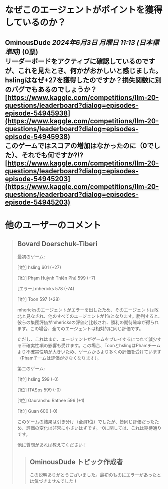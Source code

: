 # なぜこのエージェントがポイントを獲得しているのか？
**OminousDude** *2024年6月3日 月曜日 11:13 (日本標準時)* (0票)  
リーダーボードをアクティブに確認しているのですが、これを見たとき、何かがおかしいと感じました。hslingはなぜ+27を獲得したのですか？損失関数に別のバグでもあるのでしょうか？  
[https://www.kaggle.com/competitions/llm-20-questions/leaderboard?dialog=episodes-episode-54945938](https://www.kaggle.com/competitions/llm-20-questions/leaderboard?dialog=episodes-episode-54945938)  
このゲームではスコアの増加はなかったのに（0でした）、それでも何ですか?!?  
[https://www.kaggle.com/competitions/llm-20-questions/leaderboard?dialog=episodes-episode-54945203](https://www.kaggle.com/competitions/llm-20-questions/leaderboard?dialog=episodes-episode-54945203)  
---  
# 他のユーザーのコメント
> ## Bovard Doerschuk-Tiberi
> 
> 最初のゲーム:
> 
> [1位] hsling 601 (+27)
> 
> [1位] Phạm Huỳnh Thiên Phú 599 (+7)
> 
> [エラー] mhericks 578 (-74)
> 
> [1位] Toon 597 (+28)
> 
> mhericksのエージェントがエラーを出したため、そのエージェントは敗北と見なされ、他のすべてのエージェントが1位となります。勝利すると、彼らの集団評価がmhericksの評価と比較され、勝利の期待確率が得られます。この場合、全てのエージェントは相対的に同じ評価です。  
> 
> ただし、これはまた、エージェントがゲームをプレイするにつれて減少する不確実性項の影響も受けます。この場合、ToonとhslingはPhamチームより不確実性項が大きいため、ゲームからより多くの評価を受けています（Phamチームは評価が少なくなります）。  
> 
> 第二のゲーム:
> 
> [1位] hsling 599 (-0)
> 
> [1位] ITASps 599 (-0)
> 
> [1位] Gauranshu Rathee 596 (+1)
> 
> [1位] Guan 600 (-0)
> 
> このゲームの結果は引き分け（全員1位）でしたが、皆同じ評価だったため、評価の変化は非常に小さいはずです。-0に関しては、これは期待通りです。  
> 
> 他に質問があれば教えてください！  
> 
> > ## OminousDude トピック作成者
> > 
> > この説明ありがとうございました。最初のものにエラーがあったとは気づきませんでした！  
> > 
